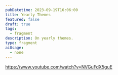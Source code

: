 ```yaml
---
pubDatetime: 2023-09-19T16:06:00
title: Yearly Themes
featured: false
draft: true
tags:
  - fragment
description: On yearly themes.
type: fragment
aiUsage:
  - none
---
```


https://www.youtube.com/watch?v=NVGuFdX5guE
